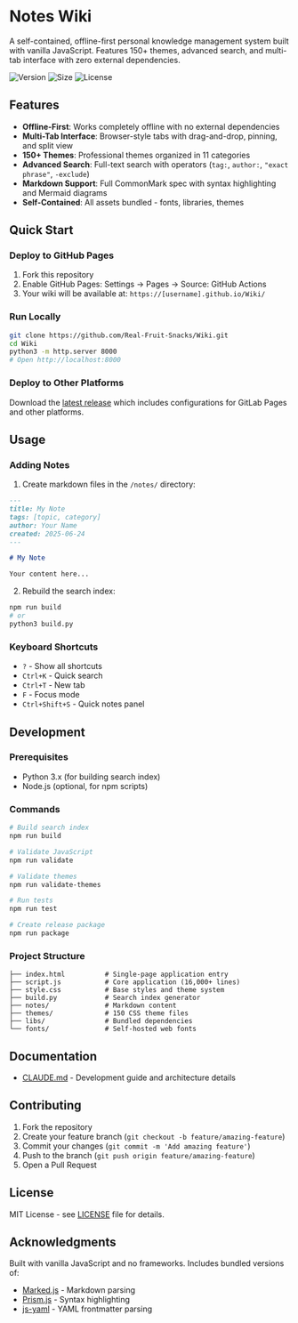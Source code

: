 # Notes Wiki

A self-contained, offline-first personal knowledge management system built with vanilla JavaScript. Features 150+ themes, advanced search, and multi-tab interface with zero external dependencies.

![Version](https://img.shields.io/badge/version-4.0.0-blue)
![Size](https://img.shields.io/badge/size-~15MB-green)
![License](https://img.shields.io/badge/license-MIT-orange)

## Features

- **Offline-First**: Works completely offline with no external dependencies
- **Multi-Tab Interface**: Browser-style tabs with drag-and-drop, pinning, and split view
- **150+ Themes**: Professional themes organized in 11 categories  
- **Advanced Search**: Full-text search with operators (`tag:`, `author:`, `"exact phrase"`, `-exclude`)
- **Markdown Support**: Full CommonMark spec with syntax highlighting and Mermaid diagrams
- **Self-Contained**: All assets bundled - fonts, libraries, themes

## Quick Start

### Deploy to GitHub Pages

1. Fork this repository
2. Enable GitHub Pages: Settings → Pages → Source: GitHub Actions
3. Your wiki will be available at: `https://[username].github.io/Wiki/`

### Run Locally

```bash
git clone https://github.com/Real-Fruit-Snacks/Wiki.git
cd Wiki
python3 -m http.server 8000
# Open http://localhost:8000
```

### Deploy to Other Platforms

Download the [latest release](https://github.com/Real-Fruit-Snacks/Wiki/releases) which includes configurations for GitLab Pages and other platforms.

## Usage

### Adding Notes

1. Create markdown files in the `/notes/` directory:

```markdown
---
title: My Note
tags: [topic, category]
author: Your Name
created: 2025-06-24
---

# My Note

Your content here...
```

2. Rebuild the search index:

```bash
npm run build
# or
python3 build.py
```

### Keyboard Shortcuts

- `?` - Show all shortcuts
- `Ctrl+K` - Quick search
- `Ctrl+T` - New tab
- `F` - Focus mode
- `Ctrl+Shift+S` - Quick notes panel

## Development

### Prerequisites

- Python 3.x (for building search index)
- Node.js (optional, for npm scripts)

### Commands

```bash
# Build search index
npm run build

# Validate JavaScript
npm run validate  

# Validate themes
npm run validate-themes

# Run tests
npm run test

# Create release package
npm run package
```

### Project Structure

```
├── index.html          # Single-page application entry
├── script.js           # Core application (16,000+ lines)
├── style.css           # Base styles and theme system
├── build.py            # Search index generator
├── notes/              # Markdown content
├── themes/             # 150 CSS theme files
├── libs/               # Bundled dependencies
└── fonts/              # Self-hosted web fonts
```

## Documentation

- [CLAUDE.md](CLAUDE.md) - Development guide and architecture details

## Contributing

1. Fork the repository
2. Create your feature branch (`git checkout -b feature/amazing-feature`)
3. Commit your changes (`git commit -m 'Add amazing feature'`)
4. Push to the branch (`git push origin feature/amazing-feature`)
5. Open a Pull Request

## License

MIT License - see [LICENSE](LICENSE) file for details.

## Acknowledgments

Built with vanilla JavaScript and no frameworks. Includes bundled versions of:
- [Marked.js](https://marked.js.org/) - Markdown parsing
- [Prism.js](https://prismjs.com/) - Syntax highlighting  
- [js-yaml](https://github.com/nodeca/js-yaml) - YAML frontmatter parsing